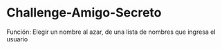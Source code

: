 # Challenge-Amigo-Secreto
<l1>Función: Elegir un nombre al azar, de una lista de nombres que ingresa el usuario</l1>
